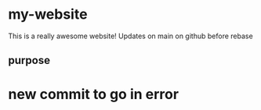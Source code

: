 # my-website
This is a really awesome website!
Updates on main on github before rebase
## purpose
# new commit to go in error

